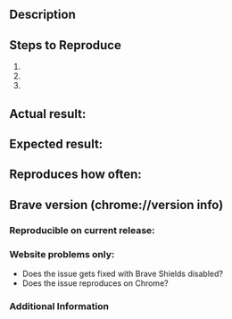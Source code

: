 <!-- Have you searched for similar issues? Before submitting this issue, please check the open issues and add a note before logging a new issue. 

PLEASE USE THE TEMPLATE BELOW TO PROVIDE INFORMATION ABOUT THE ISSUE. 
INSUFFICIENT INFO WILL GET THE ISSUE CLOSED. IT WILL ONLY BE REOPENED AFTER SUFFICIENT INFO IS PROVIDED-->

## Description 
<!--Proivde a brief description of the issue-->

## Steps to Reproduce
<!-- Please add a series of steps to reproduce the issue-->
   1. 
   2. 
   3. 

 ## Actual result:
<!-- Please add screenshots if needed -->


## Expected result:

## Reproduces how often: 
<!-- [Easily reproduced/Intermittent issue/No steps to reproduce] -->


## Brave version (chrome://version info)
<!--Please copy Brave, Revision and OS from chrome://version and paste here-->


### Reproducible on current release:
<!-- Is this a problem with the live build? It matters for triage reasons. -->


### Website problems only:  
- Does the issue gets fixed with Brave Shields disabled? 
- Does the issue reproduces on Chrome? 

### Additional Information
<!-- Any additional information, related issues, extra QA steps, configuration or data that might be necessary to reproduce the issue. -->
